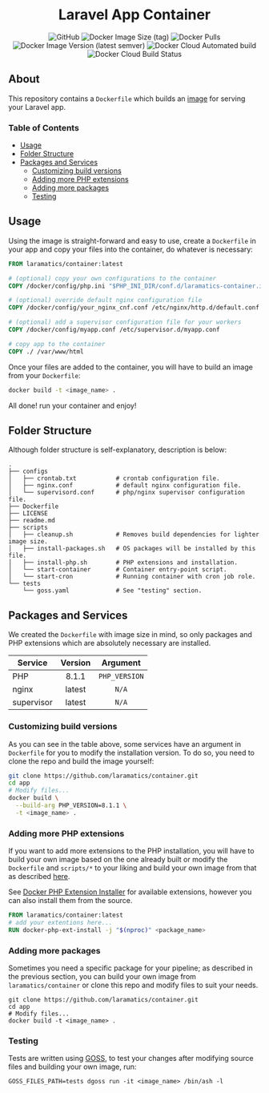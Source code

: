 <div align="center">

# Laravel App Container

![GitHub](https://img.shields.io/github/license/laramatics/container)
![Docker Image Size (tag)](https://img.shields.io/docker/image-size/laramatics/container/latest)
![Docker Pulls](https://img.shields.io/docker/pulls/laramatics/container)
![Docker Image Version (latest semver)](https://img.shields.io/docker/v/laramatics/container)
![Docker Cloud Automated build](https://img.shields.io/docker/cloud/automated/laramatics/container)
![Docker Cloud Build Status](https://img.shields.io/docker/cloud/build/laramatics/container)

</div>

## About

This repository contains a `Dockerfile` which builds an [image](https://hub.docker.com/r/laramatics/container)
for serving your Laravel app.

### Table of Contents

- [Usage](#usage)
- [Folder Structure](#folder-structure)
- [Packages and Services](#packages-and-services)
    - [Customizing build versions](#customizing-build-versions)
    - [Adding more PHP extensions](#adding-more-php-extensions)
    - [Adding more packages](#adding-more-packages)
    - [Testing](#testing)

## Usage

Using the image is straight-forward and easy to use, create a `Dockerfile` in your app and copy your files into the
container, do whatever is necessary:

```dockerfile
FROM laramatics/container:latest

# (optional) copy your own configurations to the container
COPY /docker/config/php.ini "$PHP_INI_DIR/conf.d/laramatics-container.ini"

# (optional) override default nginx configuration file
COPY /docker/config/your_nginx_cnf.conf /etc/nginx/http.d/default.conf

# (optional) add a supervisor configuration file for your workers
COPY /docker/config/myapp.conf /etc/supervisor.d/myapp.conf

# copy app to the container
COPY ./ /var/www/html
```

Once your files are added to the container, you will have to build an image from your `Dockerfile`:

```bash
docker build -t <image_name> .
```

All done! run your container and enjoy!

## Folder Structure

Although folder structure is self-explanatory, description is below:

```
.
├── configs
│   ├── crontab.txt           # crontab configuration file.
│   ├── nginx.conf            # default nginx configuration file.
│   └── supervisord.conf      # php/nginx supervisor configuration file.
├── Dockerfile
├── LICENSE
├── readme.md
├── scripts
│   ├── cleanup.sh            # Removes build dependencies for lighter image size.
│   ├── install-packages.sh   # OS packages will be installed by this file.
│   ├── install-php.sh        # PHP extensions and installation.
│   └── start-container       # Container entry-point script.
│   └── start-cron            # Running container with cron job role.
└── tests
    └── goss.yaml             # See "testing" section.
```

## Packages and Services

We created the `Dockerfile` with image size in mind, so only packages and PHP extensions which are absolutely necessary
are installed.

|Service|Version|Argument|
|---|:---:|:---:|
|PHP|8.1.1|`PHP_VERSION`|
|nginx|latest|`N/A`|
|supervisor|latest|`N/A`|

### Customizing build versions

As you can see in the table above, some services have an argument in `Dockerfile` for you to modify the installation
version. To do so, you need to clone the repo and build the image yourself:

```bash
git clone https://github.com/laramatics/container.git
cd app
# Modify files...
docker build \
  --build-arg PHP_VERSION=8.1.1 \
  -t <image_name> .
```

### Adding more PHP extensions

If you want to add more extensions to the PHP installation, you will have to build your own image based on the one
already built or modify the `Dockerfile` and `scripts/*` to your liking and build your own image from that as
described [here](#adding-more-packages).

See [Docker PHP Extension Installer](https://github.com/mlocati/docker-php-extension-installer)
for available extensions, however you can also install them from the source.

```dockerfile
FROM laramatics/container:latest
# add your extentions here...
RUN docker-php-ext-install -j "$(nproc)" <package_name>
```

### Adding more packages

Sometimes you need a specific package for your pipeline; as described in the previous section, you can build your own
image from `laramatics/container` or clone this repo and modify files to suit your needs.

```shell
git clone https://github.com/laramatics/container.git
cd app
# Modify files...
docker build -t <image_name> .
```

### Testing

Tests are written using [GOSS](https://github.com/aelsabbahy/goss/tree/master/extras/dcgoss), to test your changes after
modifying source files and building your own image, run:

```shell
GOSS_FILES_PATH=tests dgoss run -it <image_name> /bin/ash -l
```
